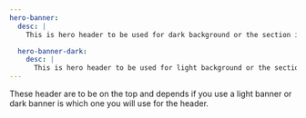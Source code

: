 ```yaml
---
hero-banner:
  desc: |
    This is hero header to be used for dark background or the section is dark below it.

  hero-banner-dark:
    desc: |
      This is hero header to be used for light background or the section light below it.
---
```

These header are to be on the top and depends if you use a light banner or dark banner is which one you will use for the header.
